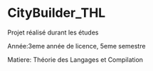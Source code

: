 # CityBuilder_THL

Projet réalisé durant les études

Année:3eme année de licence, 5eme semestre

Matiere: Théorie des Langages et Compilation
